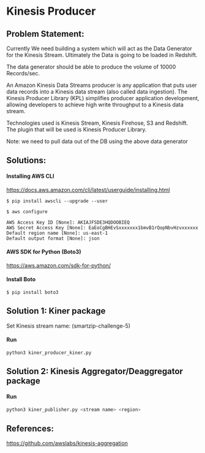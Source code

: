 # Kinesis Producer

## Problem Statement:
Currently We need building a system which will act as the Data Generator for the Kinesis Stream. Ultimately the Data is going to be loaded in Redshift. 

The data generator should be able to produce the volume of 10000 Records/sec.

An Amazon Kinesis Data Streams producer is any application that puts user data records into a Kinesis data stream (also called data ingestion). The Kinesis Producer Library (KPL) simplifies producer application development, allowing developers to achieve high write throughput to a Kinesis data stream.

Technologies used is Kinesis Stream, Kinesis Firehose, S3 and Redshift. The plugin that will be used is Kinesis Producer Library.

Note: we need to pull data out of the DB using the above data generator

## Solutions:


#### Installing AWS CLI

https://docs.aws.amazon.com/cli/latest/userguide/installing.html

```
$ pip install awscli --upgrade --user
```

```
$ aws configure
```

```
AWS Access Key ID [None]: AKIAJFSDE3HQDOOBIEQ
AWS Secret Access Key [None]: EaEoCgBHEvSxxxxxxx1bmvB1rQopNbvHzvxxxxxx
Default region name [None]: us-east-1
Default output format [None]: json
```

#### AWS SDK for Python (Boto3)

https://aws.amazon.com/sdk-for-python/

#### Install Boto

```
$ pip install boto3
```


## Solution 1: Kiner package

Set Kinesis stream name: (smartzip-challenge-5)

#### Run

```
python3 kiner_producer_kiner.py
```


## Solution 2: Kinesis Aggregator/Deaggregator package

#### Run
```python
python3 kiner_publisher.py <stream name> <region>
```


## References:

https://github.com/awslabs/kinesis-aggregation


